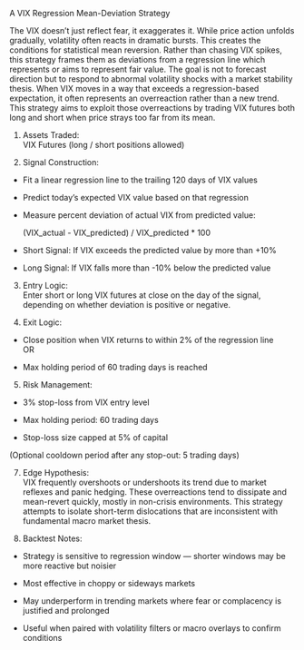 A VIX Regression Mean-Deviation Strategy

The VIX doesn’t just reflect fear, it exaggerates it. While price action unfolds gradually, volatility often reacts in dramatic bursts. This creates the conditions for statistical mean reversion. Rather than chasing VIX spikes, this strategy frames them as deviations from a regression line which represents or aims to represent fair value.
The goal is not to forecast direction but to respond to abnormal volatility shocks with a market stability thesis. When VIX moves in a way that exceeds a regression-based expectation, it often represents an overreaction rather than a new trend. This strategy aims to exploit those overreactions by trading VIX futures both long and short when price strays too far from its mean.

1. Assets Traded:  
VIX Futures (long / short positions allowed) 
  
2. Signal Construction:  
 - Fit a linear regression line to the trailing 120 days of VIX values

 - Predict today’s expected VIX value based on that regression

 - Measure percent deviation of actual VIX from predicted value:

      (VIX_actual - VIX_predicted) / VIX_predicted * 100

 - Short Signal: If VIX exceeds the predicted value by more than +10%

 - Long Signal: If VIX falls more than -10% below the predicted value

  
  
3. Entry Logic:  
Enter short or long VIX futures at close on the day of the signal, depending on whether deviation is positive or negative.  
  
4. Exit Logic:  
 - Close position when VIX returns to within 2% of the regression line  
    OR

 - Max holding period of 60 trading days is reached


  
5. Risk Management:  
 - 3% stop-loss from VIX entry level

 - Max holding period: 60 trading days

 - Stop-loss size capped at 5% of capital

  (Optional cooldown period after any stop-out: 5 trading days)  
  
7. Edge Hypothesis:  
VIX frequently overshoots or undershoots its trend due to market reflexes and panic hedging. These overreactions tend to dissipate and mean-revert quickly, mostly in non-crisis environments. This strategy attempts to isolate short-term dislocations that are inconsistent with fundamental macro market thesis.

9. Backtest Notes:  
 - Strategy is sensitive to regression window — shorter windows may be more reactive but noisier

 - Most effective in choppy or sideways markets

 - May underperform in trending markets where fear or complacency is justified and prolonged

 - Useful when paired with volatility filters or macro overlays to confirm conditions
